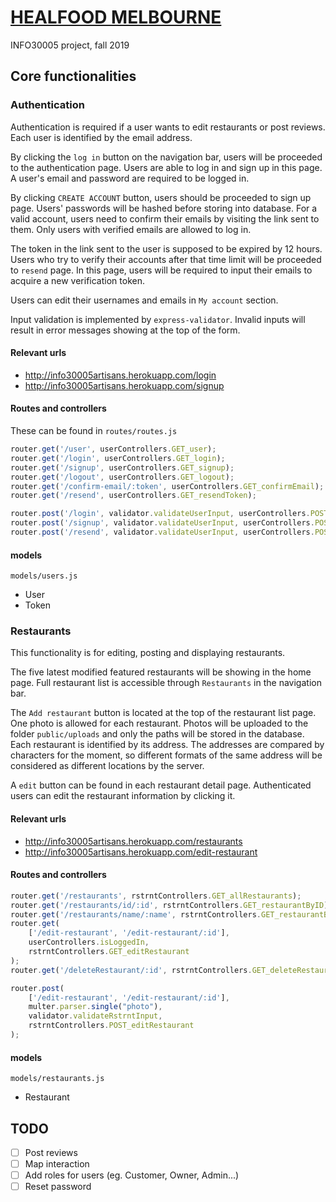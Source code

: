 # [HEALFOOD MELBOURNE](http://info30005artisans.herokuapp.com)
INFO30005 project, fall 2019

## Core functionalities

### Authentication

Authentication is required if a user wants to edit restaurants
or post reviews. Each user is identified by the email address.

By clicking the `log in` button on the navigation bar, users
will be proceeded to the authentication page. Users are able
to log in and sign up in this page. A user's email and password
are required to be logged in.

By clicking `CREATE ACCOUNT` button, users should be proceeded
to sign up page. Users' passwords will be hashed before storing
into database. For a valid account, users need to confirm
their emails by visiting the link sent to them. Only users with
verified emails are allowed to log in.

The token in the link sent to the user is supposed to be expired by
12 hours. Users who try to verify their accounts after that time limit
will be proceeded to `resend` page. In this page, users will be required
to input their emails to acquire a new verification token.

Users can edit their usernames and emails in `My account`
section.

Input validation is implemented by `express-validator`. Invalid
inputs will result in error messages showing at the top of the form.

#### Relevant urls
- http://info30005artisans.herokuapp.com/login
- http://info30005artisans.herokuapp.com/signup

#### Routes and controllers
These can be found in `routes/routes.js`

```javascript
router.get('/user', userControllers.GET_user);
router.get('/login', userControllers.GET_login);
router.get('/signup', userControllers.GET_signup);
router.get('/logout', userControllers.GET_logout);
router.get('/confirm-email/:token', userControllers.GET_confirmEmail);
router.get('/resend', userControllers.GET_resendToken);

router.post('/login', validator.validateUserInput, userControllers.POST_login);
router.post('/signup', validator.validateUserInput, userControllers.POST_signup);
router.post('/resend', validator.validateUserInput, userControllers.POST_resendToken);
``` 

#### models

`models/users.js`
- User
- Token

### Restaurants

This functionality is for editing, posting and displaying restaurants.

The five latest modified featured restaurants will be showing in the home
page. Full restaurant list is accessible through `Restaurants` in the
navigation bar.

The `Add restaurant` button is located at the top of the restaurant list
page. One photo is allowed for each restaurant. Photos will be uploaded
to the folder `public/uploads` and only the paths will be stored in the
database. Each restaurant is identified by its address. The addresses are
compared by characters for the moment, so different formats of the same
address will be considered as different locations by the server.

A `edit` button can be found in each restaurant detail page. Authenticated
users can edit the restaurant information by clicking it.

#### Relevant urls

- http://info30005artisans.herokuapp.com/restaurants
- http://info30005artisans.herokuapp.com/edit-restaurant

#### Routes and controllers

```javascript
router.get('/restaurants', rstrntControllers.GET_allRestaurants);
router.get('/restaurants/id/:id', rstrntControllers.GET_restaurantByID);
router.get('/restaurants/name/:name', rstrntControllers.GET_restaurantByName);
router.get(
    ['/edit-restaurant', '/edit-restaurant/:id'],
    userControllers.isLoggedIn,
    rstrntControllers.GET_editRestaurant
);
router.get('/deleteRestaurant/:id', rstrntControllers.GET_deleteRestaurant);

router.post(
    ['/edit-restaurant', '/edit-restaurant/:id'],
    multer.parser.single("photo"),
    validator.validateRstrntInput,
    rstrntControllers.POST_editRestaurant
);
```

#### models

`models/restaurants.js`

- Restaurant



## TODO

* [ ] Post reviews
* [ ] Map interaction
* [ ] Add roles for users (eg. Customer, Owner, Admin...)
* [ ] Reset password